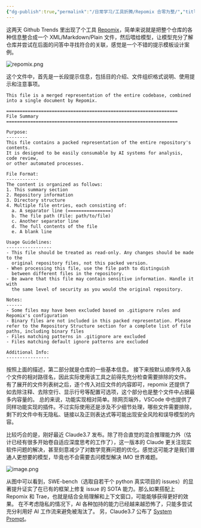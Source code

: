 ```yaml
---
{"dg-publish":true,"permalink":"/日常学习/工具折腾/Repomix 合零为整/","title":"Repomix 合零为整","tags":["LLM","折腾"],"noteIcon":"1","created":"2025-02-25T15:15:00.815+08:00","updated":"2025-02-28T13:11:53.208+08:00"}
---
```


这两天 Github Trends 里出现了个工具 [Repomix](https://github.com/yamadashy/repomix)，简单来说就是把整个仓库的各种信息整合成一个 XML/Markdown/Plain 文件，然后喂给模型，让模型充分了解仓库并尝试在后面的问答中寻找符合的关联，感觉是一个不错的提示模板设计案例。

![repomix.png](https://s2.loli.net/2025/02/25/VFRwoHUKd3bfCI4.png)

这个文件中，首先是一长段提示信息，包括目的介绍、文件组织格式说明、使用提示和注意事项。
```text
This file is a merged representation of the entire codebase, combined into a single document by Repomix.

================================================================
File Summary
================================================================

Purpose:
--------
This file contains a packed representation of the entire repository's contents.
It is designed to be easily consumable by AI systems for analysis, code review,
or other automated processes.

File Format:
------------
The content is organized as follows:
1. This summary section
2. Repository information
3. Directory structure
4. Multiple file entries, each consisting of:
  a. A separator line (================)
  b. The file path (File: path/to/file)
  c. Another separator line
  d. The full contents of the file
  e. A blank line

Usage Guidelines:
-----------------
- This file should be treated as read-only. Any changes should be made to the
  original repository files, not this packed version.
- When processing this file, use the file path to distinguish
  between different files in the repository.
- Be aware that this file may contain sensitive information. Handle it with
  the same level of security as you would the original repository.

Notes:
------
- Some files may have been excluded based on .gitignore rules and Repomix's configuration
- Binary files are not included in this packed representation. Please refer to the Repository Structure section for a complete list of file paths, including binary files
- Files matching patterns in .gitignore are excluded
- Files matching default ignore patterns are excluded

Additional Info:
----------------
```
按照上面的描述，第二部分就是仓库的一些基本信息。
接下来按默认顺序传入各个文件的相对路径名，因此实际使用该工具之前得先充分检查需要排除的文件。
有了展开的文件列表树之后，逐个传入对应文件的内容即可，repomix 还提供了如去除注释、去除空行、显示行号等配置可选项，这个部分也是整个文件中占据最多内容量的。
总的来说，功能实现相对简单。除网页端外，VSCode 中也提供了同样功能实现的插件。不过实际使用还是涉及不少细节处理，哪些文件需要排除，剩下的文件中有无隐私、链接以及正则表达式等可能出现安全风险和误导模型的内容。

比较巧合的是，刚好最近 Claude3.7 发布。除了符合直觉的混合推理能力外（估计已经有很多开始卷自适应深度思考的工作了），这一版本的 Claude 更关注现实软件问题的解决，甚至刻意减少了对数学竞赛问题的优化。感觉这可能才是我们普通人更想要的模型，毕竟也不会需要去问模型解决 IMO 世界难题。

![image.png](https://s2.loli.net/2025/02/25/R4HtzSxKqVkDOwv.png)

从图中可以看到，SWE-bench（选取自若干个 python 真实项目的 issues）的显著提升证实了在已有的框架上修复 issue 的 SOTA 能力。那么如果搭配上 Repomix 和 Trae，也就是结合全局理解和上下文窗口，可能能够获得更好的效果。
在不考虑隐私的情况下，AI 各种加持的能力已经越来越恐怖了，只能多尝试充分利用好 AI 工作流来避免被淘汰了。
另，Claude3.7 公布了 [System Prompt](https://docs.anthropic.com/en/release-notes/system-prompts)。